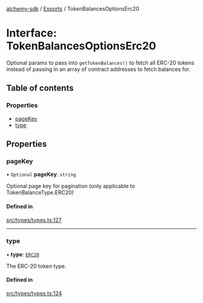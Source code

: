 [alchemy-sdk](../README.md) / [Exports](../modules.md) / TokenBalancesOptionsErc20

# Interface: TokenBalancesOptionsErc20

Optional params to pass into `getTokenBalances()` to fetch all ERC-20 tokens
instead of passing in an array of contract addresses to fetch balances for.

## Table of contents

### Properties

- [pageKey](TokenBalancesOptionsErc20.md#pagekey)
- [type](TokenBalancesOptionsErc20.md#type)

## Properties

### pageKey

• `Optional` **pageKey**: `string`

Optional page key for pagination (only applicable to TokenBalanceType.ERC20)

#### Defined in

[src/types/types.ts:127](https://github.com/alchemyplatform/alchemy-sdk-js/blob/8c9409f/src/types/types.ts#L127)

___

### type

• **type**: [`ERC20`](../enums/TokenBalanceType.md#erc20)

The ERC-20 token type.

#### Defined in

[src/types/types.ts:124](https://github.com/alchemyplatform/alchemy-sdk-js/blob/8c9409f/src/types/types.ts#L124)
